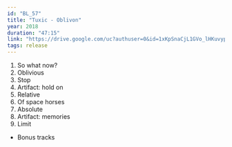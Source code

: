 ```yaml
---
id: "BL_57"
title: "Tuxic - Oblivon"
year: 2018
duration: "47:15"
link: "https://drive.google.com/uc?authuser=0&id=1xKpSnaCjL1GVo_lHKuvyp8F8SQ8gYeqT&export=download"
tags: release
---
```


01. So what now?
02. Oblivious
03. Stop
04. Artifact: hold on
05. Relative
06. Of space horses
07. Absolute
08. Artifact: memories
09. Limit
+ Bonus tracks
